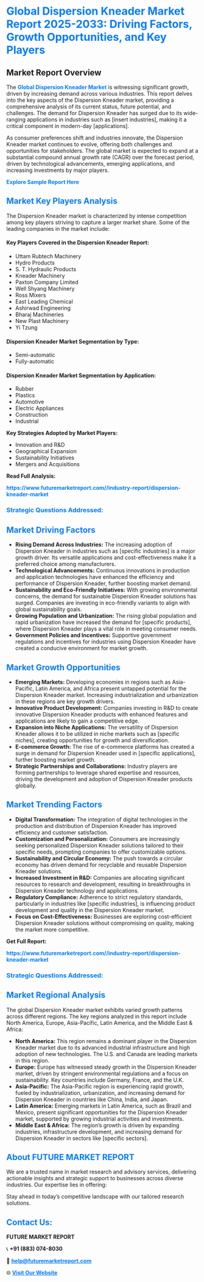 <h1 style="color: #007BFF;">Global Dispersion Kneader Market Report 2025-2033: Driving Factors, Growth Opportunities, and Key Players</h1>

<section id="overview">
<h2>Market Report Overview</h2>
<p>The <a href="https://www.futuremarketreport.com//industry-report/dispersion-kneader-market" style="color: #007BFF; text-decoration: none;"><strong>Global Dispersion Kneader Market</strong></a> is witnessing significant growth, driven by increasing demand across various industries. This report delves into the key aspects of the Dispersion Kneader market, providing a comprehensive analysis of its current status, future potential, and challenges. The demand for Dispersion Kneader has surged due to its wide-ranging applications in industries such as [insert industries], making it a critical component in modern-day [applications].</p>
<p>As consumer preferences shift and industries innovate, the Dispersion Kneader market continues to evolve, offering both challenges and opportunities for stakeholders. The global market is expected to expand at a substantial compound annual growth rate (CAGR) over the forecast period, driven by technological advancements, emerging applications, and increasing investments by major players.</p>
</section>

<section id="overview">
<p><a href="https://www.futuremarketreport.com//request-sample/reportId=58095" style="color: #007BFF; text-decoration: none;"><strong>Explore Sample Report Here</strong></a></p>
</section>

<section id="key-players">
<h2 style="color: #007BFF;">Market Key Players Analysis</h2>
<p>The Dispersion Kneader market is characterized by intense competition among key players striving to capture a larger market share. Some of the leading companies in the market include:</p>
<h4>Key Players Covered in the Dispersion Kneader Report:</h4>
<ul><li>Uttam Rubtech Machinery</li><li>Hydro Products</li><li>S. T. Hydraulic Products</li><li>Kneader Machinery</li><li>Paxton Company Limited</li><li>Well Shyang Machinery</li><li>Ross Mixers</li><li>East Leading Chemical</li><li>Ashirwad Engineering</li><li>Bharaj Machineries</li><li>New Plast Machinery</li><li>Yi Tzung</li></ul>
<h4>Dispersion Kneader Market Segmentation by Type:</h4>
<ul><li>Semi-automatic</li><li>Fully-automatic</li></ul>

<h4>Dispersion Kneader Market Segmentation by Application:</h4>
<ul><li>Rubber</li><li>Plastics</li><li>Automotive</li><li>Electric Appliances</li><li>Construction</li><li>Industrial</li></ul>
<p><strong>Key Strategies Adopted by Market Players:</strong></p>
<ul>
<li>Innovation and R&D</li>
<li>Geographical Expansion</li>
<li>Sustainability Initiatives</li>
<li>Mergers and Acquisitions</li>
</ul>
</section>

<section>
<p><strong>Read Full Analysis: </strong></p><a href="https://www.futuremarketreport.com//industry-report/dispersion-kneader-market" style="color: #007BFF; text-decoration: none;"><strong>https://www.futuremarketreport.com//industry-report/dispersion-kneader-market</strong></a>
<h3 style="color: #007BFF;">Strategic Questions Addressed:</h3>
</section>

<section id="driving-factors">
<h2 style="color: #007BFF;">Market Driving Factors</h2>
<ul>
<li><strong>Rising Demand Across Industries:</strong> The increasing adoption of Dispersion Kneader in industries such as [specific industries] is a major growth driver. Its versatile applications and cost-effectiveness make it a preferred choice among manufacturers.</li>
<li><strong>Technological Advancements:</strong> Continuous innovations in production and application technologies have enhanced the efficiency and performance of Dispersion Kneader, further boosting market demand.</li>
<li><strong>Sustainability and Eco-Friendly Initiatives:</strong> With growing environmental concerns, the demand for sustainable Dispersion Kneader solutions has surged. Companies are investing in eco-friendly variants to align with global sustainability goals.</li>
<li><strong>Growing Population and Urbanization:</strong> The rising global population and rapid urbanization have increased the demand for [specific products], where Dispersion Kneader plays a vital role in meeting consumer needs.</li>
<li><strong>Government Policies and Incentives:</strong> Supportive government regulations and incentives for industries using Dispersion Kneader have created a conducive environment for market growth.</li>
</ul>
</section>

<section id="growth-opportunities">
<h2 style="color: #007BFF;">Market Growth Opportunities</h2>
<ul>
<li><strong>Emerging Markets:</strong> Developing economies in regions such as Asia-Pacific, Latin America, and Africa present untapped potential for the Dispersion Kneader market. Increasing industrialization and urbanization in these regions are key growth drivers.</li>
<li><strong>Innovative Product Development:</strong> Companies investing in R&D to create innovative Dispersion Kneader products with enhanced features and applications are likely to gain a competitive edge.</li>
<li><strong>Expansion into Niche Applications:</strong> The versatility of Dispersion Kneader allows it to be utilized in niche markets such as [specific niches], creating opportunities for growth and diversification.</li>
<li><strong>E-commerce Growth:</strong> The rise of e-commerce platforms has created a surge in demand for Dispersion Kneader used in [specific applications], further boosting market growth.</li>
<li><strong>Strategic Partnerships and Collaborations:</strong> Industry players are forming partnerships to leverage shared expertise and resources, driving the development and adoption of Dispersion Kneader products globally.</li>
</ul>
</section>

<section id="trending-factors">
<h2 style="color: #007BFF;">Market Trending Factors</h2>
<ul>
<li><strong>Digital Transformation:</strong> The integration of digital technologies in the production and distribution of Dispersion Kneader has improved efficiency and customer satisfaction.</li>
<li><strong>Customization and Personalization:</strong> Consumers are increasingly seeking personalized Dispersion Kneader solutions tailored to their specific needs, prompting companies to offer customizable options.</li>
<li><strong>Sustainability and Circular Economy:</strong> The push towards a circular economy has driven demand for recyclable and reusable Dispersion Kneader solutions.</li>
<li><strong>Increased Investment in R&D:</strong> Companies are allocating significant resources to research and development, resulting in breakthroughs in Dispersion Kneader technology and applications.</li>
<li><strong>Regulatory Compliance:</strong> Adherence to strict regulatory standards, particularly in industries like [specific industries], is influencing product development and quality in the Dispersion Kneader market.</li>
<li><strong>Focus on Cost-Effectiveness:</strong> Businesses are exploring cost-efficient Dispersion Kneader solutions without compromising on quality, making the market more competitive.</li>
</ul>
</section>

<section>
<p><strong>Get Full Report: </strong></p><a href="https://www.futuremarketreport.com//industry-report/dispersion-kneader-market" style="color: #007BFF; text-decoration: none;"><strong>https://www.futuremarketreport.com//industry-report/dispersion-kneader-market</strong></a>
<h3 style="color: #007BFF;">Strategic Questions Addressed:</h3>
</section>


<section id="regional-analysis">
<h2 style="color: #007BFF;">Market Regional Analysis</h2>
<p>The global Dispersion Kneader market exhibits varied growth patterns across different regions. The key regions analyzed in this report include North America, Europe, Asia-Pacific, Latin America, and the Middle East & Africa:</p>
<ul>
<li><strong>North America:</strong> This region remains a dominant player in the Dispersion Kneader market due to its advanced industrial infrastructure and high adoption of new technologies. The U.S. and Canada are leading markets in this region.</li>
<li><strong>Europe:</strong> Europe has witnessed steady growth in the Dispersion Kneader market, driven by stringent environmental regulations and a focus on sustainability. Key countries include Germany, France, and the U.K.</li>
<li><strong>Asia-Pacific:</strong> The Asia-Pacific region is experiencing rapid growth, fueled by industrialization, urbanization, and increasing demand for Dispersion Kneader in countries like China, India, and Japan.</li>
<li><strong>Latin America:</strong> Emerging markets in Latin America, such as Brazil and Mexico, present significant opportunities for the Dispersion Kneader market, supported by growing industrial activities and investments.</li>
<li><strong>Middle East & Africa:</strong> The region’s growth is driven by expanding industries, infrastructure development, and increasing demand for Dispersion Kneader in sectors like [specific sectors].</li>
</ul>
</section>

<footer>
<h2 style="color: #007BFF;">About FUTURE MARKET REPORT</h2>
<p>We are a trusted name in market research and advisory services, delivering actionable insights and strategic support to businesses across diverse industries. Our expertise lies in offering:</p>

<p>Stay ahead in today’s competitive landscape with our tailored research solutions.</p>

<h2 style="color: #007BFF;">Contact Us:</h2>
<p><strong>FUTURE MARKET REPORT</strong></p>
<p>📞 <strong>+91 (883) 074-8030</strong></p>
<p>📧 <strong><a href="mailto:help@futuremarketreport.com" style="color: #007BFF;">help@futuremarketreport.com</a></strong></p>
<p>🌐 <strong><a href="https://www.futuremarketreport.com/" style="color: #007BFF;">Visit Our Website</a></strong></p>
</footer>